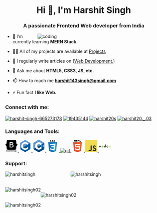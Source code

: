 
<h1 align="center">Hi 👋, I'm Harshit Singh</h1>
<h3 align="center">A passionate Frontend Web developer from India</h3>

<!-- <p align="left"> <img src="https://komarev.com/ghpvc/?username=harshitsingh02&label=Profile%20views&color=0e75b6&style=flat" alt="harshitsingh02" /> </p> -->

<!-- <p align="left"> <a href="https://github.com/ryo-ma/github-profile-trophy"><img src="https://github-profile-trophy.vercel.app/?username=harshitsingh02" alt="harshitsingh02" /></a> </p> -->

<img align="right" width=400 alt="coding" src="git-pic.gif"/>

- 🌱 I’m currently learning **MERN Stack.**

- 👨‍💻 All of my projects are available at [Projects](https://github.com/harshitsingh02?tab=repositories)

- 📝 I regularly write articles on ([Web Development.](https://medium.com/@harshit143singh))

- 💬 Ask me about **HTML5, CSS3, JS, etc.**

- 📫 How to reach me **harshit143singh@gmail.com**

- ⚡ Fun fact **I like Web.**

<h3 align="left">Connect with me:</h3>
<p align="left">
<a href="https://linkedin.com/in/harshit-singh-665273178" target="blank"><img align="center" src="https://raw.githubusercontent.com/rahuldkjain/github-profile-readme-generator/master/src/images/icons/Social/linked-in-alt.svg" alt="harshit-singh-665273178" height="30" width="40" /></a>
<a href="https://stackoverflow.com/users/19435144" target="blank"><img align="center" src="https://raw.githubusercontent.com/rahuldkjain/github-profile-readme-generator/master/src/images/icons/Social/stack-overflow.svg" alt="19435144" height="30" width="40" /></a>
<a href="https://fb.com/harshit20s" target="blank"><img align="center" src="https://raw.githubusercontent.com/rahuldkjain/github-profile-readme-generator/master/src/images/icons/Social/facebook.svg" alt="harshit20s" height="30" width="40" /></a>
<a href="https://instagram.com/harshit20._.03" target="blank"><img align="center" src="https://raw.githubusercontent.com/rahuldkjain/github-profile-readme-generator/master/src/images/icons/Social/instagram.svg" alt="harshit20._.03" height="30" width="40" /></a>
</p>

<h3 align="left">Languages and Tools:</h3>
<p align="left"> <a href="https://getbootstrap.com" target="_blank" rel="noreferrer"> <img src="https://raw.githubusercontent.com/devicons/devicon/master/icons/bootstrap/bootstrap-plain-wordmark.svg" alt="bootstrap" width="40" height="40"/> </a> <a href="https://www.cprogramming.com/" target="_blank" rel="noreferrer"> <img src="https://raw.githubusercontent.com/devicons/devicon/master/icons/c/c-original.svg" alt="c" width="40" height="40"/> </a> <a href="https://www.w3schools.com/cpp/" target="_blank" rel="noreferrer"> <img src="https://raw.githubusercontent.com/devicons/devicon/master/icons/cplusplus/cplusplus-original.svg" alt="cplusplus" width="40" height="40"/> </a> <a href="https://www.w3schools.com/css/" target="_blank" rel="noreferrer"> <img src="https://raw.githubusercontent.com/devicons/devicon/master/icons/css3/css3-original-wordmark.svg" alt="css3" width="40" height="40"/> </a> <a href="https://git-scm.com/" target="_blank" rel="noreferrer"> <img src="https://www.vectorlogo.zone/logos/git-scm/git-scm-icon.svg" alt="git" width="40" height="40"/> </a> <a href="https://www.w3.org/html/" target="_blank" rel="noreferrer"> <img src="https://raw.githubusercontent.com/devicons/devicon/master/icons/html5/html5-original-wordmark.svg" alt="html5" width="40" height="40"/> </a> <a href="https://developer.mozilla.org/en-US/docs/Web/JavaScript" target="_blank" rel="noreferrer"> <img src="https://raw.githubusercontent.com/devicons/devicon/master/icons/javascript/javascript-original.svg" alt="javascript" width="40" height="40"/> </a> <a href="https://nodejs.org" target="_blank" rel="noreferrer"> <img src="https://raw.githubusercontent.com/devicons/devicon/master/icons/nodejs/nodejs-original-wordmark.svg" alt="nodejs" width="40" height="40"/> </a> </p>

<h3 align="left">Support:</h3> 
<p><a href="https://www.buymeacoffee.com/harshitsingh"> <img align="left" src="https://cdn.buymeacoffee.com/buttons/v2/default-yellow.png" height="50" width="210" alt="harshitsingh" /></a><a href="https://ko-fi.com/harshitsingh"> <img align="left" src="https://cdn.ko-fi.com/cdn/kofi3.png?v=3" height="50" width="210" alt="harshitsingh" /></a></p><br><br>

<p><img align="left" src="https://github-readme-stats.vercel.app/api/top-langs?username=harshitsingh02&show_icons=true&locale=en&layout=compact" alt="harshitsingh02" /></p>

<p>&nbsp;<img align="center" src="https://github-readme-stats.vercel.app/api?username=harshitsingh02&show_icons=true&locale=en" alt="harshitsingh02" /></p>

<p><img align="center" src="https://github-readme-streak-stats.herokuapp.com/?user=harshitsingh02&theme=dark" alt="harshitsingh02" /></p>
